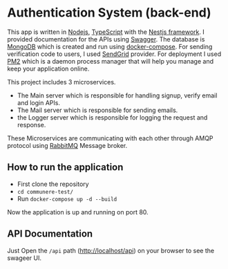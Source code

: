 # Authentication System (back-end)

This app is written in [Nodejs](https://nodejs.org/en/), [TypeScript](https://www.typescriptlang.org/) with the [Nestjs framework](https://nestjs.com/). I provided documentation for the APIs using [Swagger](https://swagger.io/).
The database is [MongoDB](https://www.mongodb.com/) which is created and run using [docker-compose](https://docs.docker.com/compose/).
For sending verification code to users, I used [SendGrid](https://sendgrid.com/) provider.
For deployment I used [PM2](https://pm2.keymetrics.io/) which is a daemon process manager that will help you manage and keep your application online.

This project includes 3 microservices.
* The Main server which is responsible for handling signup, verify email and login APIs.
* The Mail server which is responsible for sending emails.
* the Logger server which is responsible for logging the request and response.

These Microservices are communicating with each other through AMQP protocol using [RabbitMQ](https://www.rabbitmq.com/) Message broker.


## How to run the application

* First clone the repository
* `cd communere-test/`
* Run `docker-compose up -d --build`

Now the application is up and running on port 80.

## API Documentation

Just Open the `/api` path (<http://localhost/api>) on your browser to see the swageer UI.